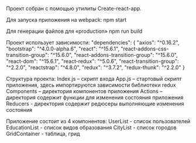 Проект собран с помощью утилиты Create-react-app.

Для запуска приложения на webpack:
npm start

Для генерации файлов для «production»
npm run build

Проект использует зависимости:
"dependencies": {
    "axios": "^0.16.2",
    "bootstrap": "^4.0.0-alpha.6",
    "react": "^15.6.1",
    "react-addons-css-transition-group": "^15.6.0",
    "react-addons-transition-group": "^15.6.0",
    "react-dom": "^15.6.1",
    "react-redux": "^5.0.6",
    "react-transition-group": "^2.2.0",
    "reactstrap": "^4.8.0",
    "redux": "^3.7.2",
    "redux-thunk": "^2.2.0"
  }

Структура проекта:
Index.js – скрипт входа
App.js – стартовый скрипт приложения, здесь импортируются зависимости библиотеки redux
Components – директория компонентов приложения
Actions – директория  содержит функции для изменения состояния приложения
Reducers - директория  содержит  редюсеры выполняющие изменения состояния

Приложение состоит из 4 компонентов:
UserList - список пользователей
EducationList - список видов образования
CityList - список городов
GridContainer - таблица, грид
